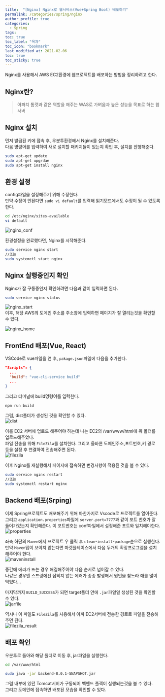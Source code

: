 ```yaml
---
title:  "[Nginx] Nginx로 웹서비스(Vue+Spring Boot) 배포하기"
permalink: /categories/spring/nginx
author_profile: true
categories:
  - Spring
tags:
toc: true
toc_label: "목차"
toc_icon: "bookmark"
last_modified_at: 2021-02-06
toc: true
toc_sticky: true
---
```


Nginx를 사용해서 AWS EC2환경에 웹프로젝트를 배포하는 방법을 정리하려고 한다.  

## Nginx란?
> 아파치 톰캣과 같은 역할을 해주는 WAS로 가벼움과 높은 성능을 목표로 하는 웹 서버  

## Nginx 설치
먼저 발급된 키에 접속 후, 우분투환경에서 Nginx를 설치해준다.  
다음 명령어를 입력하여 새로 설치할 패키지들이 있는지 확인 후, 설치를 진행해준다.  
```bash
sudo apt-get update
sudo apt-get upgrdae
sudo apt-get install nginx
```  

## 환경 설정  
config파일을 설정해주기 위해 수정한다.  
만약 수정이 안된다면 `sudo vi default`를 입력해 읽기모드에서도 수정이 될 수 있도록 한다.  
```bash
cd /etc/nginx/sites-available
vi default
```  

![nginx_conf](/assets/images/nginx_conf.png)    


환경설정을 완료했다면, Nginx를 시작해준다.  
```bash
sudo service nginx start
//또는
sudo systemctl start nginx
```  

## Nginx 실행중인지 확인  
Nginx가 잘 구동중인지 확인하려면 다음과 같이 입력하면 된다.  
```bash
sudo service nginx status
```

![nginx_start](/assets/images/nginx_start.png)     
이후, 해당 AWS의 도메인 주소를 주소창에 입력하면 페이지가 잘 열리는것을 확인할 수 있다.  

![nginx_home](/assets/images/nginx_home.png)  

## FrontEnd 배포(Vue, React)  
VSCode로 vue파일을 연 후, `pakage.json`파일에 다음을 추가한다.  
```json
"Scripts": {
  ...
  "build": "vue-cli-service build"
  ...
}
```  

그리고 터미널에 build명령어를 입력한다.  
```bash
npm run build
```  

그럼, dist폴더가 생성된 것을 확인할 수 있다.  
![dist](/assets/images/dist.png)     

이를 EC2 서버에 업로드 해주어야 하는데 나는 EC2의 /var/www/html에 위 폴더를 업로드해주었다.  
파일 전송을 위해 `FileZila`를 설치한다. 그리고 올바른 도메인주소,포트번호,키 경로 등을 설정 후 연결하여 전송해주면 된다.  
![filezila](/assets/images/filezila.png)       

이후 Nginx를 재실행해서 페이지에 접속하면 변경사항이 적용된 것을 볼 수 있다.  
```bash
sudo service nginx restart
//또는
sudo systemctl restart nginx
```  

## Backend 배포(Srping)  
이제 Spring프로젝트도 배포해주기 위해 마찬가지로 Vscode로 프로젝트를 열어준다.  
그리고 `application.properties`파일에 `server.port=7777`과 같이 포트 번호가 잘 들어가있는지 확인해준다. 
이 포트번호는 conf파일에서 설정해준 포트와 일치해야한다.   
![properties](/assets/images/properties.png)      

좌측 하단의 `Maven`에서 프로젝트 우 클릭 후 `clean`-`install`-`package`순으로 실행한다.  
만약 `Maven`탭이 보이지 않는다면 마켓플레이스에서 다음 두개의 확장프로그램을 설치해주어야 한다.  
![maveninstall](/assets/images/maveninstall.png)      

중간에 에러가 뜨는 경우 해결해주어야 다음 순서로 넘어갈 수 있다.  
나같은 경우엔 스프링에선 잡히지 않는 에러가 종종 발생해서 원인을 찾느라 애를 많이 먹었다...  

마지막까지 `BUILD_SUCCESS`가 되면 target폴더 안에 `.jar`파일일 생성된 것을 확인할 수 있다.  
![jarfile](/assets/images/jarfile.png)      

역시나 이 파일도 `FileZila`를 사용해서 아까 EC2서버에 전송한 경로로 파일을 전송해주면 된다.  
![filezila_result](/assets/images/filezila_result.png)      


## 배포 확인    
우분투로 돌아와 해당 폴더로 이동 후, jar파일을 실행한다.   
```bash
cd /var/www/html  

sudo java -jar backend-0.0.1-SNAPSHOT.jar  
```  

그럼 내부에 있던 Tomcat서버가 구동되어 백엔드 플젝이 실행되는것을 볼 수 있다.  
그리고 도메인에 접속하면 배포된 모습을 확인할 수 있다.  






